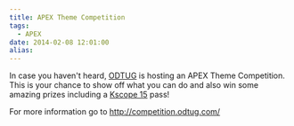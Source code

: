 ```yaml
---
title: APEX Theme Competition
tags:
  - APEX
date: 2014-02-08 12:01:00
alias:
---
```


In case you haven't heard, [ODTUG](http://odtug.com/) is hosting an APEX Theme Competition. This is your chance to show off what you can do and also win some amazing prizes including a [Kscope 15](http://kscope14.com/) pass!

For more information go to&nbsp;http://competition.odtug.com/